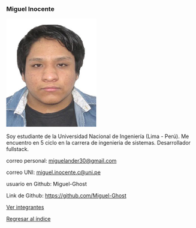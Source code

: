 ### Miguel Inocente

![Miguel Inocente](Miguel-Inocente.jpg)

Soy estudiante de la Universidad Nacional de Ingeniería (Lima - Perú).
Me encuentro en 5 ciclo en la carrera de ingenieria de sistemas.
Desarrollador fullstack.

correo personal: miguelander30@gmail.com

correo UNI: miguel.inocente.c@uni.pe

usuario en Github: Miguel-Ghost

Link de Github: https://github.com/Miguel-Ghost

[Ver integrantes](https://github.com/joaquin1115/DBD-2024I-GRUPO1/blob/main/01.%20integrantes/integrantes.md)

[Regresar al índice](https://github.com/joaquin1115/DBD-2024I-GRUPO1)
